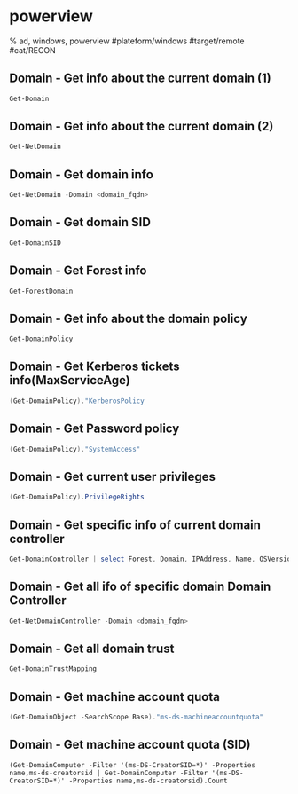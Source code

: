 # powerview

% ad, windows, powerview
#plateform/windows #target/remote  #cat/RECON 

## Domain - Get info about the current domain (1)
```powershell
Get-Domain
```

## Domain - Get info about the current domain (2)
```powershell
Get-NetDomain
```

## Domain - Get domain info
```powershell
Get-NetDomain -Domain <domain_fqdn>
```

## Domain - Get domain SID
```powershell
Get-DomainSID
```

## Domain - Get Forest info
```powershell
Get-ForestDomain
```

## Domain - Get info about the domain policy
```powershell
Get-DomainPolicy
```

## Domain - Get Kerberos tickets info(MaxServiceAge)
```powershell
(Get-DomainPolicy)."KerberosPolicy
```

## Domain - Get Password policy
```powershell
(Get-DomainPolicy)."SystemAccess"
```

## Domain - Get current user privileges
```powershell
(Get-DomainPolicy).PrivilegeRights
```

## Domain - Get specific info of current domain controller
```powershell
Get-DomainController | select Forest, Domain, IPAddress, Name, OSVersion | fl
```

## Domain - Get all ifo of specific domain Domain Controller
```powershell
Get-NetDomainController -Domain <domain_fqdn>
```

## Domain - Get all domain trust 
```powershell
Get-DomainTrustMapping
```

## Domain - Get machine account quota
```powershell
(Get-DomainObject -SearchScope Base)."ms-ds-machineaccountquota"
```

## Domain - Get machine account quota (SID)
```poweshell
(Get-DomainComputer -Filter '(ms-DS-CreatorSID=*)' -Properties name,ms-ds-creatorsid | Get-DomainComputer -Filter '(ms-DS-CreatorSID=*)' -Properties name,ms-ds-creatorsid).Count
```